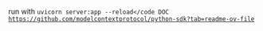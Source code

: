 
run with <code>uvicorn server:app --reload</code
DOC
https://github.com/modelcontextprotocol/python-sdk?tab=readme-ov-file